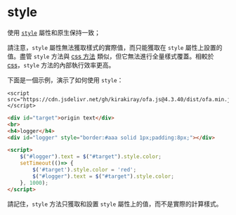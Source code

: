 # style

使用 [`style`](https://developer.mozilla.org/en-US/docs/Web/API/HTMLElement/style) 屬性和原生保持一致；

請注意，`style` 屬性無法獲取樣式的實際值，而只能獲取在 `style` 屬性上設置的值。盡管 `style` 方法與 [css 方法](./css.md) 類似，但它無法進行全量樣式覆蓋。相較於 [css](./css.md)，`style` 方法的內部執行效率更高。

下面是一個示例，演示了如何使用 `style`：

<html-viewer>

```
<script src="https://cdn.jsdelivr.net/gh/kirakiray/ofa.js@4.3.40/dist/ofa.min.js"></script>
```

```html
<div id="target">origin text</div>
<br>
<h4>logger</h4>
<div id="logger" style="border:#aaa solid 1px;padding:8px;"></div>

<script>
    $("#logger").text = $("#target").style.color;
    setTimeout(()=> {
        $('#target').style.color = 'red';
        $("#logger").text = $("#target").style.color;
    }, 1000);
</script>
```

</html-viewer>

請記住，`style` 方法只獲取和設置 `style` 屬性上的值，而不是實際的計算樣式。